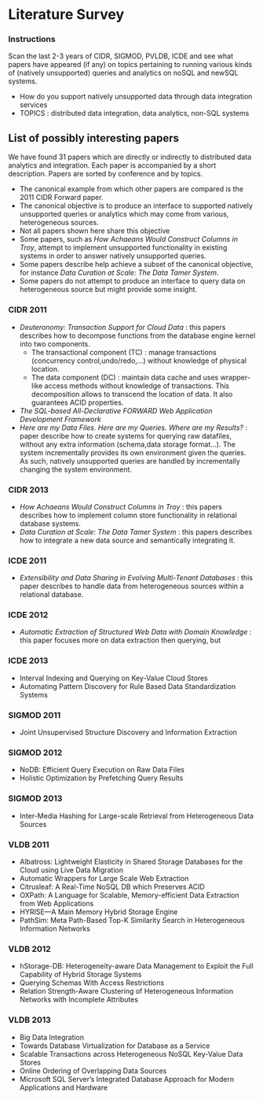 # Literature Survey

### Instructions
Scan the last 2-3 years of CIDR, SIGMOD, PVLDB, ICDE and see what papers have appeared (if any) on topics pertaining to running various kinds of (natively unsupported) queries and analytics on noSQL and newSQL systems.
 
 - How do you support natively unsupported data through data integration services
 - TOPICS : distributed data integration, data analytics, non-SQL systems

## List of possibly interesting papers
We have found 31 papers which are directly or indirectly to distributed data analytics and integration. Each paper is accompanied by a short description. Papers are sorted by conference and by topics.

 - The canonical example from which other papers are compared is the 2011 CIDR Forward paper.
 - The canonical objective is to produce an interface to supported natively unsupported queries or analytics which may come from various, heterogeneous sources. 
 - Not all papers shown here share this objective
 - Some papers, such as *How Achaeans Would Construct Columns in Troy*, attempt to implement unsupported functionality in existing systems in order to answer natively unsupported queries.
 - Some papers describe help achieve a subset of the canonical objective, for instance *Data Curation at Scale: The Data Tamer System*.
 - Some papers do not attempt to produce an interface to query data on heterogeneous source but might provide some insight.
 
### CIDR 2011
<!--- 
- *Data Consistency Properties and the Trade-offs in Commercial Cloud Storages: the Consumer's Perspective* : this paper investigates consistency guarantees vs performance offerings across several NoSQL platforms (Amazon SimpleDB, Microsoft Azure Table Storage, Google App Engine datastore, and Cassandra). 
  *Ibis: A Provenance Manager for Multi-Layer Systems* : this paper describes a provenance manager which integrates metadata from heterogeneous sources. The manager handles integration of provenances with varying levels of granularity through a formal model described in the paper.
---> 
    
 - *Deuteronomy: Transaction Support for Cloud Data* : this papers describes how to decompose functions from the database engine kernel into two components.
   - The transactional component (TC) : manage transactions (concurrency control,undo/redo,...) without knowledge of physical location. 
   - The data component (DC) : maintain data cache and uses wrapper-like access methods without knowledge of transactions.
   This decomposition allows to transcend the location of data. It also guarantees ACID properties.
 - *The SQL-based All-Declarative FORWARD Web Application Development Framework*
 - *Here are my Data Files. Here are my Queries. Where are my Results?* : paper describe how to create systems for querying raw datafiles, without any extra information (schema,data storage format...). The system incrementally provides its own environment given the queries. As such, natively unsupported queries are handled by incrementally changing the system environment.   

### CIDR 2013
 - *How Achaeans Would Construct Columns in Troy* : this papers describes how to implement column store functionality in relational database systems.  
 - *Data Curation at Scale: The Data Tamer System* : this papers describes how to integrate a new data source and semantically integrating it.

<!--- 
- *Data Integration and Data Exchange: It's Really About Time* : time-aware data integration of multiple sources concerned by one entity. 
---> 

### ICDE 2011
<!--- 
 - Distributed Cube Materialization on Holistic Measures 
 - ES2: A Cloud Data Storage System for Supporting Both OLTP and OLAP
--->
 
 - *Extensibility and Data Sharing in Evolving Multi-Tenant Databases* : this paper describes to handle data from heterogeneous sources within a relational database.

### ICDE 2012
 - *Automatic Extraction of Structured Web Data with Domain Knowledge* : this paper focuses more on data extraction then querying, but 

### ICDE 2013
 - Interval Indexing and Querying on Key-Value Cloud Stores
 - Automating Pattern Discovery for Rule Based Data Standardization Systems

### SIGMOD 2011
 - Joint Unsupervised Structure Discovery and Information Extraction

### SIGMOD 2012
 - NoDB: Efficient Query Execution on Raw Data Files
 - Holistic Optimization by Prefetching Query Results

### SIGMOD 2013
 - Inter-Media Hashing for Large-scale Retrieval from Heterogeneous Data Sources

### VLDB 2011
 - Albatross: Lightweight Elasticity in Shared Storage Databases for the Cloud using Live Data Migration
 - Automatic Wrappers for Large Scale Web Extraction
 - Citrusleaf: A Real-Time NoSQL DB which Preserves ACID
 - OXPath: A Language for Scalable, Memory-efficient Data Extraction from Web Applications
 - HYRISE—A Main Memory Hybrid Storage Engine
 - PathSim: Meta Path-Based Top-K Similarity Search in Heterogeneous Information Networks

### VLDB 2012
 - hStorage-DB: Heterogeneity-aware Data Management to Exploit the Full Capability of Hybrid Storage Systems
 - Querying Schemas With Access Restrictions
 - Relation Strength-Aware Clustering of Heterogeneous Information Networks with Incomplete Attributes

### VLDB 2013
 - Big Data Integration
 - Towards Database Virtualization for Database as a Service
 - Scalable Transactions across Heterogeneous NoSQL Key-Value Data Stores
 - Online Ordering of Overlapping Data Sources
 - Microsoft SQL Server’s Integrated Database Approach for Modern Applications and Hardware

